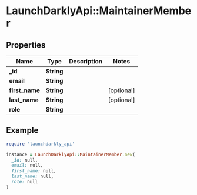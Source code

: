 # LaunchDarklyApi::MaintainerMember

## Properties

| Name | Type | Description | Notes |
| ---- | ---- | ----------- | ----- |
| **_id** | **String** |  |  |
| **email** | **String** |  |  |
| **first_name** | **String** |  | [optional] |
| **last_name** | **String** |  | [optional] |
| **role** | **String** |  |  |

## Example

```ruby
require 'launchdarkly_api'

instance = LaunchDarklyApi::MaintainerMember.new(
  _id: null,
  email: null,
  first_name: null,
  last_name: null,
  role: null
)
```

